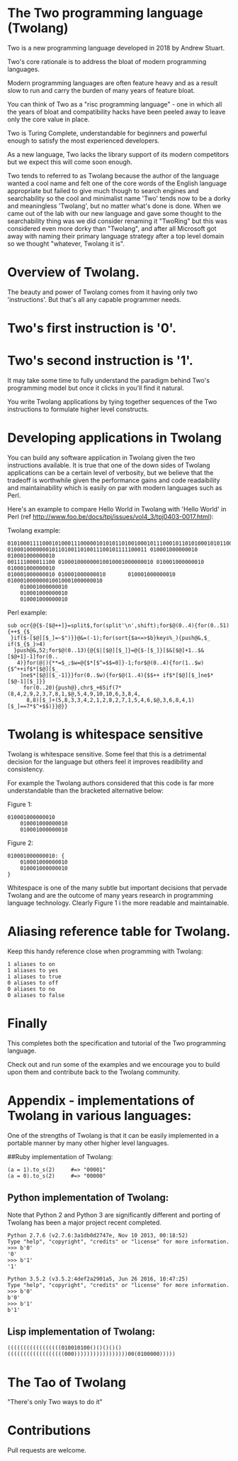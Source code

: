 # The Two programming language (Twolang)

Two is a new programming language developed in 2018 by Andrew Stuart.

Two's core rationale is to address the bloat of modern programming languages.

Modern programming languages are often feature heavy and as a result slow to run and carry the burden of many years of feature bloat.

You can think of Two as a "risc programming language" - one in which all the years of bloat and compatibility hacks have been peeled away to leave only the core value in place.

Two is Turing Complete, understandable for beginners and powerful enough to satisfy the most experienced developers.

As a new language, Two lacks the library support of its modern competitors but we expect this will come soon enough.

Two tends to referred to as Twolang because the author of the language wanted a cool name and felt one of the core words of the English language appropriate but failed to give much though to search engines and searchability so the cool and minimalist name 'Two' tends now to be a dorky and meaningless 'Twolang', but no matter what's done is done.  When we came out of the lab with our new language and gave some thought to the searchability thing was we did consider renaming it "TwoRing" but this was considered even more dorky than "Twolang", and after all Microsoft got away with naming their primary language strategy after a top level domain so we thought "whatever, Twolang it is".

# Overview of Twolang.

The beauty and power of Twolang comes from it having only two 'instructions'.  But that's all any capable programmer needs.

# Two's first instruction is '0'.

# Two's second instruction is '1'.

It may take some time to fully understand the paradigm behind Two's programming model but once it clicks in you'll find it natural.

You write Twolang applications by tying together sequences of the Two instructions to formulate higher level constructs.

# Developing applications in Twolang

You can build any software application in Twolang given the two instructions available.  It is true that one of the down sides of Twolang applications can be a certain level of verbosity, but we believe that the tradeoff is worthwhile given the performance gains and code readaibility and maintainability which is easily on par with modern languages such as Perl.  

Here's an example to compare Hello World in Twolang with 'Hello World' in Perl (ref http://www.foo.be/docs/tpj/issues/vol4_3/tpj0403-0017.html):

Twolang example:
```
01010001111000101000111000001010101101001000101110001011010100010101100111100011110001
01000100000001011010011010011100101111100011 010001000000010 010001000000010
001111000011100 010001000000010010001000000010 010001000000010  010001000000010
010001000000010 010001000000010       010001000000010  010001000000010010001000000010
    010001000000010
    010001000000010
    010001000000010
```
Perl example:
```
sub ocr{@{$-[$@++]}=split$,for(split'\n',shift);for$@(0..4){for(0..51){++$_{$_
 }if($-[$@][$_]=~$")}}@&=(-1);for(sort{$a<=>$b}keys%_){push@&,$_ if($_{$_}>4)
  }push@&,52;for$@(0..13){@{$|[$@][$_]}=@{$-[$_]}[$&[$@]+1..$&[$@+1]-1]for(0..
   4)}for(@|){**=$_;$w=@{$*[$^=$$=0]}-1;for$@(0..4){for(1..$w){$^++if$*[$@][$_
    ]ne$*[$@][$_-1]}}for(0..$w){for$@(1..4){$$++ if$*[$@][$_]ne$*[$@-1][$_]}}
     for(0..20){push@},chr$_+65if(7*(8,4,2,9,2,3,7,8,1,$@,5,4,9,10,10,6,3,8,4,
      8,8)[$_]+(5,8,3,3,4,2,1,2,8,2,7,1,5,4,6,$@,3,6,8,4,1)[$_]==7*$^+$$)}}@}} 
```
# Twolang is whitespace sensitive

Twolang is whitespace sensitive.  Some feel that this is a detrimental decision for the language but others feel it improves readibility and consistency.

For example the Twolang authors considered that this code is far more understandable than the bracketed alternative below:

Figure 1:
```
010001000000010
    010001000000010
    010001000000010
```
Figure 2:
```
010001000000010: {
    010001000000010
    010001000000010
}
```
Whitespace is one of the many subtle but important decisions that pervade Twolang and are the outcome of many years research in programming language technology.   Clearly Figure 1 i the more readable and maintainable.

# Aliasing reference table for Twolang.

Keep this handy reference close when programming with Twolang:

```
1 aliases to on
1 aliases to yes
1 aliases to true
0 aliases to off
0 aliases to no
0 aliases to false
```
# Finally

This completes both the specification and tutorial of the Two programming language.

Check out and run some of the examples and we encourage you to build upon them and contribute back to the Twolang community.

# Appendix - implementations of Twolang in various languages:
One of the strengths of Twolang is that it can be easily implemented in a portable manner by many other higher level languages.

##Ruby implementation of Twolang:
```
(a = 1).to_s(2)     #=> "00001"
(a = 0).to_s(2)     #=> "00000"
```

## Python implementation of Twolang:
Note that Python 2 and Python 3 are significantly different and porting of Twolang has been a major project recent completed.

```
Python 2.7.6 (v2.7.6:3a1db0d2747e, Nov 10 2013, 00:18:52)
Type "help", "copyright", "credits" or "license" for more information.
>>> b'0'
'0'
>>> b'1'
'1'
```

```
Python 3.5.2 (v3.5.2:4def2a2901a5, Jun 26 2016, 10:47:25)
Type "help", "copyright", "credits" or "license" for more information.
>>> b'0'
b'0'
>>> b'1'
b'1'
```

## Lisp implementation of Twolang:
```
(((((((((((((((((010010100()()()()()((((((((((((((((((000)))))))))))))))))00(0100000)))))
```

# The Tao of Twolang

"There's only Two ways to do it"

# Contributions

Pull requests are welcome.
